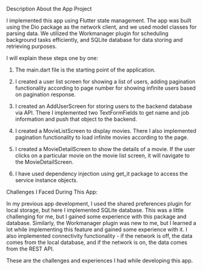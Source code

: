 
  Description About the App Project

  I implemented this app using Flutter state management. The app was built using the Dio package as the network client, and we used model classes for parsing data. We utilized the Workmanager plugin for scheduling background tasks efficiently, and SQLite database for data storing and retrieving purposes.

  I will explain these steps one by one:

  1. The main.dart file is the starting point of the application.

  2. I created a user list screen for showing a list of users, adding pagination functionality according to page number for showing infinite users based on pagination response.

  3. I created an AddUserScreen for storing users to the backend database via API. There I implemented two TextFormFields to get name and job information and push that object to the backend.

  4. I created a MovieListScreen to display movies. There I also implemented pagination functionality to load infinite movies according to the page.

  5. I created a MovieDetailScreen to show the details of a movie. If the user clicks on a particular movie on the movie list screen, it will navigate to the MovieDetailScreen.

  6. I have used dependency injection using get_it package to access the service instance objects.

  Challenges I Faced During This App:

  In my previous app development, I used the shared preferences plugin for local storage, but here I implemented SQLite database. This was a little challenging for me, but I gained some experience with this package and database. Similarly, the Workmanager plugin was new to me, but I learned a lot while implementing this feature and gained some experience with it. I also implemented connectivity functionality - if the network is off, the data comes from the local database, and if the network is on, the data comes from the REST API.

  These are the challenges and experiences I had while developing this app.
